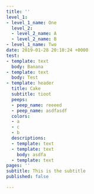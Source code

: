 ```yaml
---
title: ''
level_1:
- level_1_name: One
  level_2:
  - level_2_name: A
  - level_2_name: B
- level_1_name: Two
date: 2019-01-28 20:10:24 +0000
test:
- template: text
  body: Banana
- template: text
  body: Test
- template: header
  title: Cake
  subtitle: tioot
  peeps:
  - peep_name: reeeed
  - peep_name: asdfasdf
  colors:
  - a
  - c
  - b
  descriptions:
  - template: text
  - template: text
    body: asdfa
  - template: text
pages: ''
subtitle: This is the subtitle
published: false

---
```

